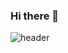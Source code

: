### Hi there 👋

![header](https://capsule-render.vercel.app/api?type=venom&color=#8a2be2&height=250&section=header&text=Welcome%20to-nl-Machine%20Choi's%20Github&fontColor=d6ace6&fontSize=70&animation=twinkling&fontSize=90)

<!--
**JunYong-Choi/JunYong-Choi** is a ✨ _special_ ✨ repository because its `README.md` (this file) appears on your GitHub profile.

Here are some ideas to get you started:

- 🔭 I’m currently working on ...
- 🌱 I’m currently learning ...
- 👯 I’m looking to collaborate on ...
- 🤔 I’m looking for help with ...
- 💬 Ask me about ...
- 📫 How to reach me: ...
- 😄 Pronouns: ...
- ⚡ Fun fact: ...
-->

